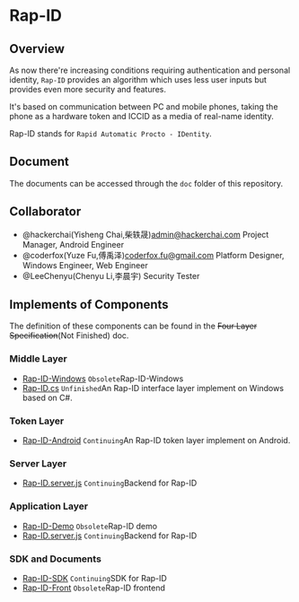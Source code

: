Rap-ID
=====

Overview
-----

As now there're increasing conditions requiring authentication and personal identity,
`Rap-ID` provides an algorithm which uses less user inputs but provides even more
security and features.

It's based on communication between PC and mobile phones, taking the phone as a
hardware token and ICCID as a media of real-name identity.

Rap-ID stands for `Rapid Automatic Procto - IDentity`.

Document
-----

The documents can be accessed through the `doc` folder of this repository.

Collaborator
-----

- @hackerchai(Yisheng Chai,柴轶晟)<admin@hackerchai.com> Project Manager, Android Engineer
- @coderfox(Yuze Fu,傅禹泽)<coderfox.fu@gmail.com> Platform Designer, Windows Engineer, Web Engineer
- @LeeChenyu(Chenyu Li,李晨宇) Security Tester

Implements of Components
-----

The definition of these components can be found in the <del>Four Layer Specification</del>(Not Finished) doc.

### Middle Layer

- [Rap-ID-Windows](https://github.com/Rap-ID/Rap-ID-Windows) `Obsolete`Rap-ID-Windows
- [Rap-ID.cs](https://github.com/Rap-ID/Rap-ID.cs) `Unfinished`An Rap-ID interface layer implement on Windows based on C#.

### Token Layer

- [Rap-ID-Android](https://github.com/Rap-ID/Rap-ID-Android) `Continuing`An Rap-ID token layer implement on Android.

### Server Layer

- [Rap-ID.server.js](https://github.com/Rap-ID/Rap-ID.server.js) `Continuing`Backend for Rap-ID

### Application Layer

- [Rap-ID-Demo](https://github.com/Rap-ID/Rap-ID-Demo) `Obsolete`Rap-ID demo
- [Rap-ID.server.js](https://github.com/Rap-ID/Rap-ID.server.js) `Continuing`Backend for Rap-ID

### SDK and Documents

- [Rap-ID-SDK](https://github.com/Rap-ID/Rap-ID-SDK) `Continuing`SDK for Rap-ID
- [Rap-ID-Front](https://github.com/Rap-ID/Rap-ID-Front) `Obsolete`Rap-ID frontend
